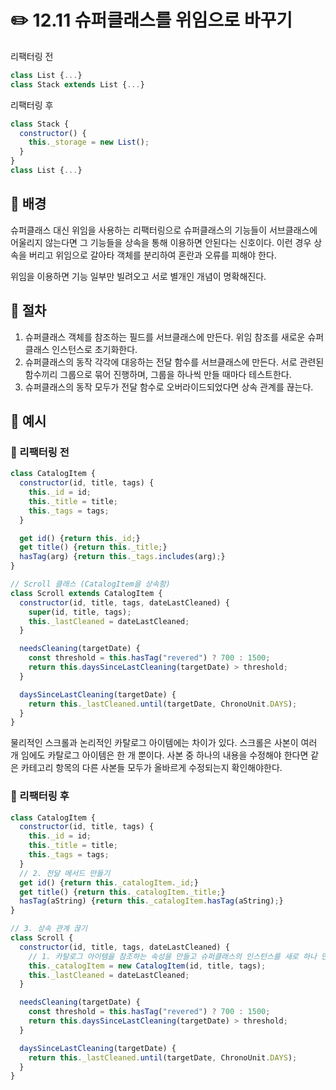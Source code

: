 # ✏️ 12.11 슈퍼클래스를 위임으로 바꾸기

리팩터링 전

```javascript
class List {...}
class Stack extends List {...}
```

리팩터링 후

```javascript
class Stack {
  constructor() {
    this._storage = new List();
  }
}
class List {...}
```

## 🧷 배경

슈퍼클래스 대신 위임을 사용하는 리팩터링으로 슈퍼클래스의 기능들이 서브클래스에 어울리지 않는다면 그 기능들을 상속을 통해 이용하면 안된다는 신호이다. 이런 경우 상속을 버리고 위임으로 갈아타 객체를 분리하여 혼란과 오류를 피해야 한다.

위임을 이용하면 기능 일부만 빌려오고 서로 별개인 개념이 명확해진다.

## 🧷 절차

1. 슈퍼클래스 객체를 참조하는 필드를 서브클래스에 만든다. 위임 참조를 새로운 슈퍼클래스 인스턴스로 초기화한다.
2. 슈퍼클래스의 동작 각각에 대응하는 전달 함수를 서브클래스에 만든다. 서로 관련된 함수끼리 그룹으로 묶어 진행하며, 그룹을 하나씩 만들 때마다 테스트한다.
3. 슈퍼클래스의 동작 모두가 전달 함수로 오버라이드되었다면 상속 관계를 끊는다.

## 🧷 예시

### 🧷 리팩터링 전

```javascript
class CatalogItem {
  constructor(id, title, tags) {
    this._id = id;
    this._title = title;
    this._tags = tags;
  }

  get id() {return this._id;}
  get title() {return this._title;}
  hasTag(arg) {return this._tags.includes(arg);}
}

// Scroll 클래스 (CatalogItem을 상속함)
class Scroll extends CatalogItem {
  constructor(id, title, tags, dateLastCleaned) {
    super(id, title, tags);
    this._lastCleaned = dateLastCleaned;
  }

  needsCleaning(targetDate) {
    const threshold = this.hasTag("revered") ? 700 : 1500;
    return this.daysSinceLastCleaning(targetDate) > threshold;
  }

  daysSinceLastCleaning(targetDate) {
    return this._lastCleaned.until(targetDate, ChronoUnit.DAYS);
  }
}
```

물리적인 스크롤과 논리적인 카탈로그 아이템에는 차이가 있다. 스크롤은 사본이 여러 개 임에도 카탈로그 아이템은 한 개 뿐이다. 사본 중 하나의 내용을 수정해야 한다면 같은 카테고리 항목의 다른 사본들 모두가 올바르게 수정되는지 확인해야한다.

### 🧷 리팩터링 후

```javascript
class CatalogItem {
  constructor(id, title, tags) {
    this._id = id;
    this._title = title;
    this._tags = tags;
  }
  // 2. 전달 메서드 만들기
  get id() {return this._catalogItem._id;}
  get title() {return this._catalogItem._title;}
  hasTag(aString) {return this._catalogItem.hasTag(aString);}
}

// 3. 상속 관계 끊기
class Scroll {
  constructor(id, title, tags, dateLastCleaned) {
    // 1. 카탈로그 아이템을 참조하는 속성을 만들고 슈퍼클래스의 인스턴스를 새로 하나 만들어 대입한다.
    this._catalogItem = new CatalogItem(id, title, tags);
    this._lastCleaned = dateLastCleaned;
  }

  needsCleaning(targetDate) {
    const threshold = this.hasTag("revered") ? 700 : 1500;
    return this.daysSinceLastCleaning(targetDate) > threshold;
  }

  daysSinceLastCleaning(targetDate) {
    return this._lastCleaned.until(targetDate, ChronoUnit.DAYS);
  }
}
```
